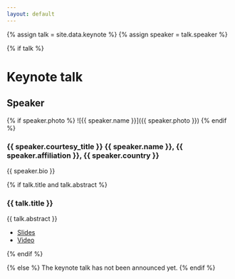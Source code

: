 ```yaml
---
layout: default
---
```


{% assign talk = site.data.keynote %}
{% assign speaker = talk.speaker %}

{% if talk %}
# Keynote talk

## Speaker

{% if speaker.photo %}
![{{ speaker.name }}]({{ speaker.photo }})
{% endif %}

### {{ speaker.courtesy_title }} {{ speaker.name }}, {{ speaker.affiliation }}, {{ speaker.country }}

{{ speaker.bio }}

{% if talk.title and talk.abstract %}
### {{ talk.title }}

{{ talk.abstract }}

* [Slides](/assets/slides/cpp_standard_parallelism__r8__2022_europar_amte.pdf)
* [Video](https://youtu.be/azKOE-8Inkw)

{% endif %}

{% else %}
The keynote talk has not been announced yet.
{% endif %}
